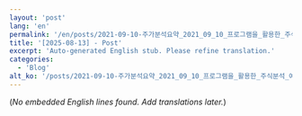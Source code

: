 ```yaml
---
layout: 'post'
lang: 'en'
permalink: '/en/posts/2021-09-10-주가분석요약_2021_09_10_프로그램을_활용한_주식분석_예상결과_19_59_57/'
title: '[2025-08-13] - Post'
excerpt: 'Auto-generated English stub. Please refine translation.'
categories:
  - 'Blog'
alt_ko: '/posts/2021-09-10-주가분석요약_2021_09_10_프로그램을_활용한_주식분석_예상결과_19_59_57/'
---
```


(*No embedded English lines found. Add translations later.*)
